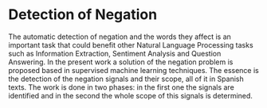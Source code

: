 # Detection of Negation
The automatic detection of negation and the words they affect is an important task that could benefit other Natural Language Processing tasks such as Information Extraction, Sentiment Analysis and Question Answering. In the present work a solution of the negation problem is proposed based in supervised machine learning techniques. The essence is the detection of the negation signals and their scope, all of it in Spanish texts. The work is done in two phases: in the first one the signals are identified and in the second the whole scope of this signals is determined.
